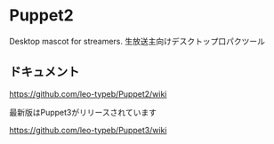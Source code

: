 # Puppet2
Desktop mascot for streamers.  生放送主向けデスクトップ口パクツール

## ドキュメント
https://github.com/leo-typeb/Puppet2/wiki

最新版はPuppet3がリリースされています

https://github.com/leo-typeb/Puppet3/wiki
